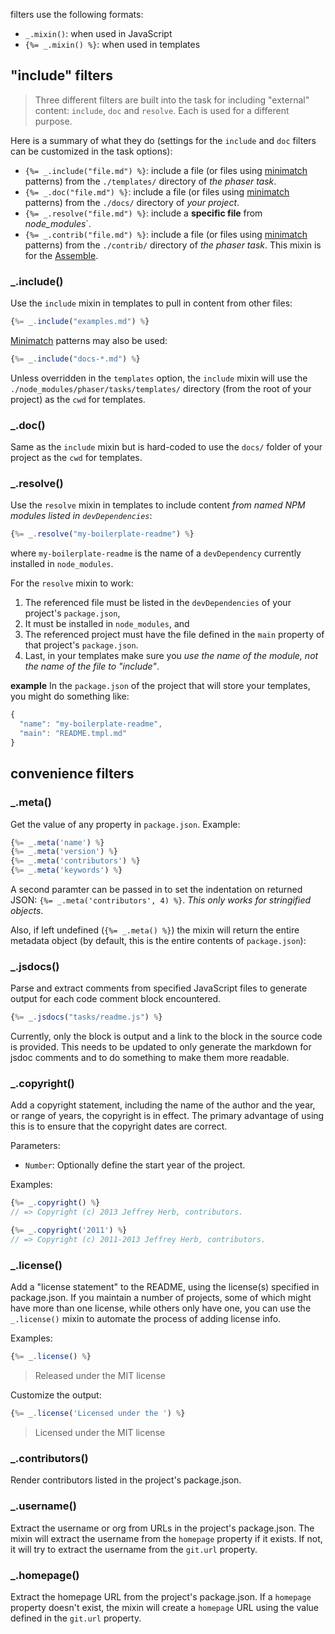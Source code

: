 filters use the following formats:

* `_.mixin()`: when used in JavaScript
* `{%= _.mixin() %}`: when used in templates


## "include" filters

> Three different filters are built into the task for including "external" content: `include`, `doc` and `resolve`. Each is used for a different purpose.

Here is a summary of what they do (settings for the `include` and `doc` filters can be customized in the task options):

* `{%= _.include("file.md") %}`: include a file (or files using [minimatch][minimatch] patterns) from the `./templates/` directory of _the phaser task_.
* `{%= _.doc("file.md") %}`:  include a file (or files using [minimatch][minimatch] patterns) from the `./docs/` directory of _your project_.
* `{%= _.resolve("file.md") %}`: include a **specific file** from *node_modules*`.
* `{%= _.contrib("file.md") %}`: include a file (or files using [minimatch][minimatch] patterns) from the `./contrib/` directory of _the phaser task_. This mixin is for the [Assemble](http://assemble.io).


### _.include()
Use the `include` mixin in templates to pull in content from other files:

```js
{%= _.include("examples.md") %}
```

[Minimatch][minimatch] patterns may also be used:

```js
{%= _.include("docs-*.md") %}
```

Unless overridden in the `templates` option, the `include` mixin will use the `./node_modules/phaser/tasks/templates/` directory (from the root of your project) as the `cwd` for templates.


### _.doc()
Same as the `include` mixin but is hard-coded to use the `docs/` folder of your project as the `cwd` for templates.


### _.resolve()
Use the `resolve` mixin in templates to include content _from named NPM modules listed in `devDependencies`_:

```js
{%= _.resolve("my-boilerplate-readme") %}
```

where `my-boilerplate-readme` is the name of a `devDependency` currently installed in `node_modules`.

For the `resolve` mixin to work:

1. The referenced file must be listed in the `devDependencies` of your project's `package.json`,
1. It must be installed in `node_modules`, and
1. The referenced project must have the file defined in the `main` property of that project's `package.json`.
1. Last, in your templates make sure you _use the name of the module, not the name of the file to "include"_.

**example**
In the `package.json` of the project that will store your templates, you might do something like:

```js
{
  "name": "my-boilerplate-readme",
  "main": "README.tmpl.md"
}
```

## convenience filters

### _.meta()

Get the value of any property in `package.json`. Example:

```js
{%= _.meta('name') %}
{%= _.meta('version') %}
{%= _.meta('contributors') %}
{%= _.meta('keywords') %}
```
A second paramter can be passed in to set the indentation on returned JSON: `{%= _.meta('contributors', 4) %}`. _This only works for stringified objects_.

Also, if left undefined (`{%= _.meta() %}`) the mixin will return the entire metadata object (by default, this is the entire contents of `package.json`):

### _.jsdocs()
Parse and extract comments from specified JavaScript files to generate output for each code comment block encountered.

```js
{%= _.jsdocs("tasks/readme.js") %}
```

Currently, only the block is output and a link to the block in the source code is provided. This needs to be updated to only generate the markdown for jsdoc comments and to do something to make them more readable.


### _.copyright()
Add a copyright statement, including the name of the author and the year, or range of years, the copyright is in effect. The primary advantage of using this is to ensure that the copyright dates are correct.

Parameters:

* `Number`: Optionally define the start year of the project.

Examples:

```js
{%= _.copyright() %}
// => Copyright (c) 2013 Jeffrey Herb, contributors.

{%= _.copyright('2011') %}
// => Copyright (c) 2011-2013 Jeffrey Herb, contributors.
```


### _.license()
Add a "license statement" to the README, using the license(s) specified in package.json. If you maintain a number of projects, some of which might have more than one license, while others only have one, you can use the `_.license()` mixin to automate the process of adding license info.

Examples:

```js
{%= _.license() %}
```
> Released under the MIT license

Customize the output:

```js
{%= _.license('Licensed under the ') %}
```
> Licensed under the MIT license


### _.contributors()
Render contributors listed in the project's package.json.


### _.username()
Extract the username or org from URLs in the project's package.json. The mixin will extract the username from the `homepage` property if it exists. If not, it will try to extract the username from the `git.url` property.


### _.homepage()
Extract the homepage URL from the project's package.json. If a `homepage` property doesn't exist, the mixin will create a `homepage` URL using the value defined in the `git.url` property.

[minimatch]: https://github.com/isaacs/minimatch
